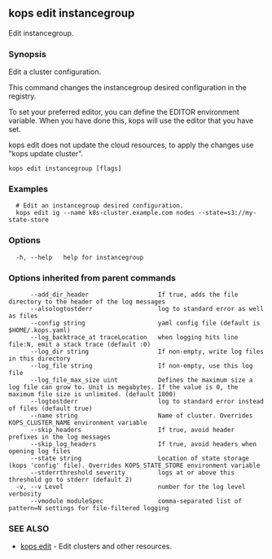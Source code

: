 
<!--- This file is automatically generated by make gen-cli-docs; changes should be made in the go CLI command code (under cmd/kops) -->

## kops edit instancegroup

Edit instancegroup.

### Synopsis

Edit a cluster configuration.

 This command changes the instancegroup desired configuration in the registry.

  To set your preferred editor, you can define the EDITOR environment variable.
  When you have done this, kops will use the editor that you have set.
  
 kops edit does not update the cloud resources, to apply the changes use "kops update cluster".

```
kops edit instancegroup [flags]
```

### Examples

```
  # Edit an instancegroup desired configuration.
  kops edit ig --name k8s-cluster.example.com nodes --state=s3://my-state-store
```

### Options

```
  -h, --help   help for instancegroup
```

### Options inherited from parent commands

```
      --add_dir_header                   If true, adds the file directory to the header of the log messages
      --alsologtostderr                  log to standard error as well as files
      --config string                    yaml config file (default is $HOME/.kops.yaml)
      --log_backtrace_at traceLocation   when logging hits line file:N, emit a stack trace (default :0)
      --log_dir string                   If non-empty, write log files in this directory
      --log_file string                  If non-empty, use this log file
      --log_file_max_size uint           Defines the maximum size a log file can grow to. Unit is megabytes. If the value is 0, the maximum file size is unlimited. (default 1800)
      --logtostderr                      log to standard error instead of files (default true)
      --name string                      Name of cluster. Overrides KOPS_CLUSTER_NAME environment variable
      --skip_headers                     If true, avoid header prefixes in the log messages
      --skip_log_headers                 If true, avoid headers when opening log files
      --state string                     Location of state storage (kops 'config' file). Overrides KOPS_STATE_STORE environment variable
      --stderrthreshold severity         logs at or above this threshold go to stderr (default 2)
  -v, --v Level                          number for the log level verbosity
      --vmodule moduleSpec               comma-separated list of pattern=N settings for file-filtered logging
```

### SEE ALSO

* [kops edit](kops_edit.md)	 - Edit clusters and other resources.

